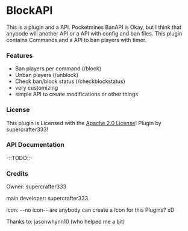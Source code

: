 # BlockAPI

This is a plugin and a API.
Pocketmines BanAPI is Okay, but I think that anybode will another API or a API with config and ban files.
This plugin contains Commands and a API to ban players with timer.

### Features
- Ban players per command (/block)
- Unban players (/unblock)
- Check ban/block status (/checkblockstatus)
- very customizing
- simple API to create modifications or other things

### License
This plugin is Licensed with the [Apache 2.0 License](/LICENSE)! Plugin by supercrafter333!

### API Documentation
-::TODO::-

### Credits
Owner: supercrafter333

main developer: supercrafter333

icon: --no icon-- are anybody can create a Icon for this Plugins? xD

Thanks to: jasonwhynn10 (who helped me a bit)